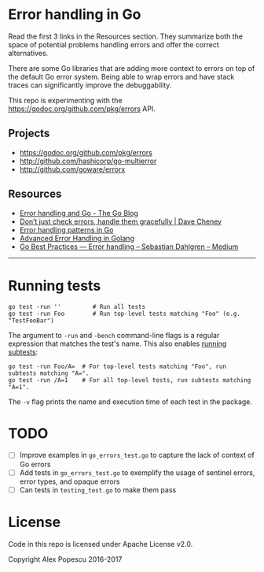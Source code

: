 # Error handling in Go

Read the first 3 links in the Resources section.  They summarize both the space
of potential problems handling errors and offer the correct alternatives.

There are some Go libraries that are adding more context to errors on top of the
default Go error system.  Being able to wrap errors and have stack traces can
significantly improve the debuggability.

This repo is experimenting with the <https://godoc.org/github.com/pkg/errors> API.

## Projects

* <https://godoc.org/github.com/pkg/errors>
* <http://github.com/hashicorp/go-multierror>
* <http://github.com/goware/errorx>

## Resources

* [Error handling and Go - The Go Blog](https://blog.golang.org/error-handling-and-go)
* [Don’t just check errors, handle them gracefully | Dave Cheney](https://dave.cheney.net/2016/04/27/dont-just-check-errors-handle-them-gracefully)
* [Error handling patterns in Go](https://mijailovic.net/2017/05/09/error-handling-patterns-in-go/)
* [Advanced Error Handling in Golang](http://blog.ralch.com/articles/advanced-error-handling-in-golang/)
* [Go Best Practices — Error handling – Sebastian Dahlgren – Medium](https://medium.com/@sebdah/go-best-practices-error-handling-2d15e1f0c5ee)

* * * * *

# Running tests

```
go test -run ''         # Run all tests
go test -run Foo        # Run top-level tests matching "Foo" (e.g.  "TestFooBar")
```

The argument to `-run` and `-bench` command-line flags is a regular expression
that matches the test's name.  This also enables [running subtests](https://golang.org/pkg/testing/#hdr-Subtests_and_Sub_benchmarks):

```
go test -run Foo/A=  # For top-level tests matching "Foo", run subtests matching "A=".
go test -run /A=1    # For all top-level tests, run subtests matching "A=1".
```

The `-v` flag prints the name and execution time of each test in the package.

# TODO

- [ ] Improve examples in `go_errors_test.go` to capture the lack of context of
    Go errors
- [ ] Add tests in `go_errors_test.go` to exemplify the usage of sentinel
    errors, error types, and opaque errors
- [ ] Can tests in `testing_test.go` to make them pass

# License

Code in this repo is licensed under Apache License v2.0.

Copyright Alex Popescu 2016-2017
